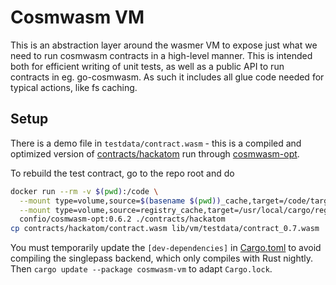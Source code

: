 # Cosmwasm VM

This is an abstraction layer around the wasmer VM to expose just what
we need to run cosmwasm contracts in a high-level manner.
This is intended both for efficient writing of unit tests, as well as a
public API to run contracts in eg. go-cosmwasm. As such it includes all
glue code needed for typical actions, like fs caching.

## Setup

There is a demo file in `testdata/contract.wasm` - this is a compiled and
optimized version of [contracts/hackatom](https://github.com/confio/cosmwasm/tree/master/contracts/hackatom)
run through [cosmwasm-opt](https://github.com/confio/cosmwasm-opt).

To rebuild the test contract, go to the repo root and do

```sh
docker run --rm -v $(pwd):/code \
  --mount type=volume,source=$(basename $(pwd))_cache,target=/code/target \
  --mount type=volume,source=registry_cache,target=/usr/local/cargo/registry \
  confio/cosmwasm-opt:0.6.2 ./contracts/hackatom
cp contracts/hackatom/contract.wasm lib/vm/testdata/contract_0.7.wasm
```

You must temporarily update the `[dev-dependencies]` in [Cargo.toml](../../contracts/hackatom/Cargo.toml)
to avoid compiling the singlepass backend, which only compiles with Rust nightly.
Then `cargo update --package cosmwasm-vm` to adapt `Cargo.lock`.
